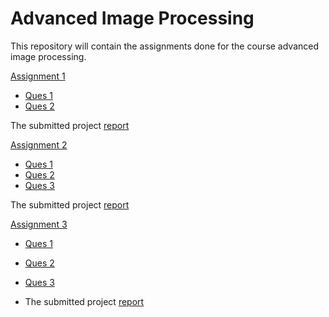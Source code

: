 # Advanced Image Processing

This repository will contain the assignments done for the course advanced image processing.

[Assignment 1](https://github.com/shongi-yd/advanced_image_processing/tree/master/assignment1)

* [Ques 1](https://github.com/shongi-yd/advanced_image_processing/tree/master/assignment1/Ques1)
* [Ques 2](https://github.com/shongi-yd/advanced_image_processing/tree/master/assignment1/ques2)

The submitted project [report](https://github.com/shongi-yd/advanced_image_processing/blob/master/assignment1/Report.pdf)


[Assignment 2](https://github.com/shongi-yd/advanced_image_processing/tree/master/assignment2)

* [Ques 1](https://github.com/shongi-yd/advanced_image_processing/blob/master/assignment2/Ques1_Ncut.ipynb)
* [Ques 2](https://github.com/shongi-yd/advanced_image_processing/blob/master/assignment2/Ques2_FCN.ipynb)
* [Ques 3](https://github.com/shongi-yd/advanced_image_processing/blob/master/assignment2/Ques3.ipynb)

The submitted project [report](https://github.com/shongi-yd/advanced_image_processing/blob/master/assignment2/Assignment2_report.pdf)

[Assignment 3](https://github.com/shongi-yd/advanced_image_processing/tree/master/assignment3)
* [Ques 1](https://github.com/shongi-yd/advanced_image_processing/blob/master/assignment3/ques1/Ques1.ipynb)
* [Ques 2](https://github.com/shongi-yd/advanced_image_processing/tree/master/assignment3/ques2)
* [Ques 3](https://github.com/shongi-yd/advanced_image_processing/tree/master/assignment3/ques3)

* The submitted project [report](https://github.com/shongi-yd/advanced_image_processing/blob/master/assignment3/Assignment3_project_report.pdf)
